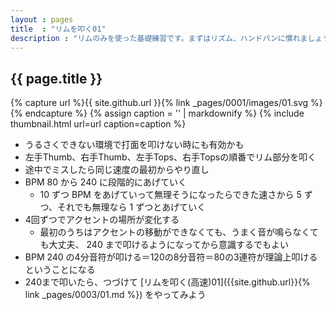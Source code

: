 ```yaml
---
layout : pages
title  : "リムを叩く01"
description : "リムのみを使った基礎練習です。まずはリズム、ハンドパンに慣れましょう。"
---
```


## {{ page.title }}

{% capture url %}{{ site.github.url }}{% link _pages/0001/images/01.svg %}{% endcapture %}
{% assign caption = '' | markdownify %}
{% include thumbnail.html url=url caption=caption %}


* うるさくできない環境で打面を叩けない時にも有効かも
* 左手Thumb、右手Thumb、左手Tops、右手Topsの順番でリム部分を叩く
* 途中でミスしたら同じ速度の最初からやり直し
* BPM 80 から 240 に段階的にあげていく
  * 10 ずつ BPM をあげていって無理そうになったらできた速さから 5 ずつ、それでも無理なら 1 ずつとあげていく
* 4回ずつでアクセントの場所が変化する
  * 最初のうちはアクセントの移動ができなくても、うまく音が鳴らなくても大丈夫、 240 まで叩けるようになってから意識するでもよい
* BPM 240 の4分音符が叩ける＝120の8分音符＝80の3連符が理論上叩けるということになる
* 240まで叩いたら、つづけて [リムを叩く(高速)01]({{site.github.url}}{% link _pages/0003/01.md %}) をやってみよう
